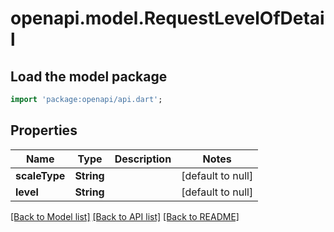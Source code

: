 # openapi.model.RequestLevelOfDetail

## Load the model package
```dart
import 'package:openapi/api.dart';
```

## Properties
Name | Type | Description | Notes
------------ | ------------- | ------------- | -------------
**scaleType** | **String** |  | [default to null]
**level** | **String** |  | [default to null]

[[Back to Model list]](../README.md#documentation-for-models) [[Back to API list]](../README.md#documentation-for-api-endpoints) [[Back to README]](../README.md)


